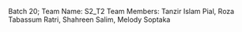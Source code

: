 Batch 20;
Team Name: S2_T2
Team Members: Tanzir Islam Pial, Roza Tabassum Ratri, Shahreen Salim, Melody Soptaka
